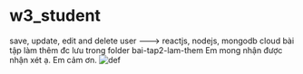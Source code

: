 # w3_student
save, update, edit and delete user ---> reactjs, nodejs, mongodb cloud
bài tập làm thêm đc lưu trong folder bai-tap2-lam-them
Em mong nhận được nhận xét ạ. Em cảm ơn.
![def](https://user-images.githubusercontent.com/71311738/174433284-cd8fc08c-7736-45af-807b-4c526fc5985d.jpeg)
